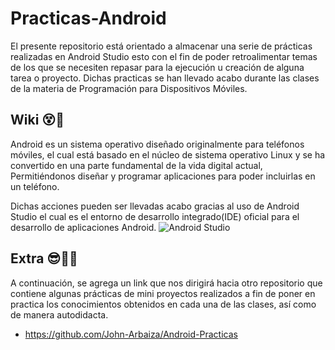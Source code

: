 # Practicas-Android

El presente repositorio está orientado a almacenar una serie de prácticas realizadas en Android Studio esto con el fin de poder retroalimentar temas de los que se necesiten
repasar para la ejecución u creación de alguna tarea o proyecto. Dichas practicas se han llevado acabo durante las clases de la materia de Programación para Dispositivos Móviles.

## Wiki 😵📖
Android es un sistema operativo diseñado originalmente para teléfonos móviles, el cual está basado en el núcleo de sistema operativo Linux y se ha convertido en una parte fundamental de la vida digital actual,
Permitiéndonos diseñar y programar aplicaciones para poder incluirlas en un teléfono.

Dichas acciones pueden ser llevadas acabo gracias al uso de Android Studio el cual es el entorno de desarrollo integrado(IDE) oficial para el desarrollo de aplicaciones Android.
![Android Studio](https://github.com/JohnArbaiza1/Practicas-Android/assets/102486877/01f910e6-e56d-4f40-b7e5-4421c94d51ed)

## Extra 😎👨‍💻
A continuación, se agrega un link que nos dirigirá hacia otro repositorio que contiene algunas prácticas de mini proyectos realizados a fin de poner en practica los conocimientos obtenidos
en cada una de las clases, así como de manera autodidacta.

* https://github.com/John-Arbaiza/Android-Practicas
